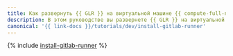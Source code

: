```yaml
---
title: Как развернуть {{ GLR }} на виртуальной машине {{ compute-full-name }}
description: В этом руководстве вы развернете {{ GLR }} на виртуальной машине {{ compute-name }}.
canonical: '{{ link-docs }}/tutorials/dev/install-gitlab-runner'
---
```


{% include [install-gitlab-runner](../../_tutorials/dev/install-gitlab-runner.md) %}
